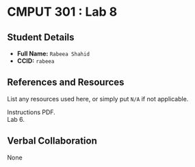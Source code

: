 # CMPUT 301 : Lab 8

## Student Details

- **Full Name:** `Rabeea Shahid`
- **CCID:** `rabeea`

## References and Resources

List any resources used here, or simply put `N/A` if not applicable.

Instructions PDF.   
Lab 6.  

## Verbal Collaboration
None

